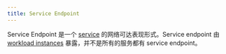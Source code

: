 ```yaml
---
title: Service Endpoint
---
```

Service Endpoint 是一个 [service](#service) 的网络可达表现形式。Service endpoint 由 [workload instances](#workload-instance) 暴露，并不是所有的服务都有 service endpoint。

